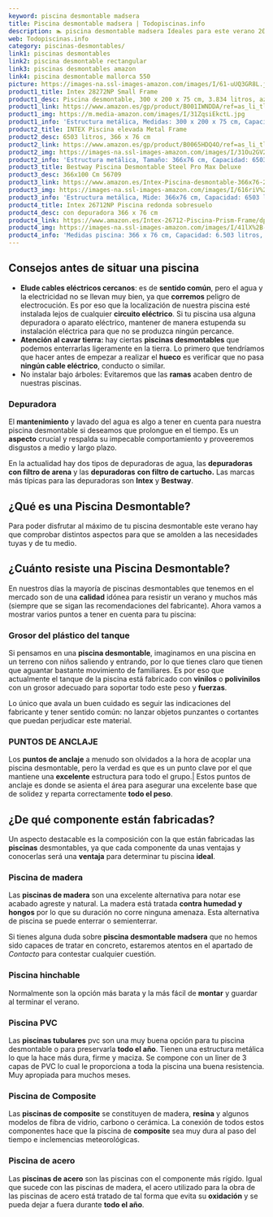 ```yaml
---
keyword: piscina desmontable madsera
title: Piscina desmontable madsera | Todopiscinas.info
description: 🏊 piscina desmontable madsera Ideales para este verano 2021. Aquí puedes comprar piscina desmontable madsera y comparar con otras similares. No dejes escapar piscina desmontable madsera a un precio realmente tentador.
web: Todopiscinas.info
category: piscinas-desmontables/
link1: piscinas desmontables
link2: piscina desmontable rectangular
link3: piscinas desmontables amazon
link4: piscina desmontable mallorca 550
picture: https://images-na.ssl-images-amazon.com/images/I/61-uUQ3GR8L.jpg
product1_title: Intex 28272NP Small Frame
product1_desc: Piscina desmontable, 300 x 200 x 75 cm, 3.834 litros, azul
product1_link: https://www.amazon.es/gp/product/B001IWNDDA/ref=as_li_tl?ie=UTF8&camp=3638&creative=24630&creativeASIN=B001IWNDDA&linkCode=as2&tag=todopiscinas0e-21&linkId=25b9d647487c889cb6ef56ed63f50ca1
product1_img: https://m.media-amazon.com/images/I/31ZqsiEkctL.jpg
product1_info: 'Estructura metálica, Medidas: 300 x 200 x 75 cm, Capacidad: 3.834 litros, Para 6 personas (+ 6 años), Fácil montaje, Forma rectangular'
product2_title: INTEX Piscina elevada Metal Frame
product2_desc: 6503 litros, 366 x 76 cm
product2_link: https://www.amazon.es/gp/product/B0065HDQ4O/ref=as_li_tl?ie=UTF8&camp=3638&creative=24630&creativeASIN=B0065HDQ4O&linkCode=as2&tag=todopiscinas0e-21&linkId=ed2430e3ba564d3527ee103df33ed7b3
product2_img: https://images-na.ssl-images-amazon.com/images/I/31Ou2GV2SAL.jpg
product2_info: 'Estructura metálica, Tamaño: 366x76 cm, Capacidad: 6503 litros, Forma circular, De 4 a 7 personas (+6 años)'
product3_title: Bestway Piscina Desmontable Steel Pro Max Deluxe
product3_desc: 366x100 Cm 56709
product3_link: https://www.amazon.es/Intex-Piscina-desmontable-366x76-28210NP/dp/B0065HDQ4O?__mk_es_ES=%C3%85M%C3%85%C5%BD%C3%95%C3%91&crid=25UQGV9HG2INI&dchild=1&keywords=piscinas+desmontables&qid=1615854176&sprefix=piscinas+dem%2Caps%2C201&sr=8-5&linkCode=ll1&tag=todopiscinas0e-21&linkId=34f200977c6cbaab1f3f4d9ac0e64755&language=es_ES&ref_=as_li_ss_tl
product3_img: https://images-na.ssl-images-amazon.com/images/I/616riV%2BiY3L.jpg
product3_info: 'Estructura metálica, Mide: 366x76 cm, Capacidad: 6503 litros, De 4 a 7 personas mayores de 6 años, Forma circular, Tecnología Super-Tough'
product4_title: Intex 26712NP Piscina redonda sobresuelo
product4_desc: con depuradora 366 x 76 cm
product4_link: https://www.amazon.es/Intex-26712-Piscina-Prism-Frame/dp/B07FB823GL?__mk_es_ES=%C3%85M%C3%85%C5%BD%C3%95%C3%91&dchild=1&keywords=piscinas+desmontables+con+depuradora&qid=1615936418&sr=8-5&linkCode=ll1&tag=todopiscinas0e-21&linkId=d98699de7830cd471766fa1daa36de34&language=es_ES&ref_=as_li_ss_tl
product4_img: https://images-na.ssl-images-amazon.com/images/I/41lX%2B-YpibL.jpg
product4_info: 'Medidas piscina: 366 x 76 cm, Capacidad: 6.503 litros, Incluye depuradora de cartucha A, Lona resistente triple capa'
---
```




## Consejos antes de situar una piscina



*   **Elude cables eléctricos cercanos**: es de **sentido común**, pero el agua y la electricidad no se llevan muy bien, ya que **corremos** peligro de electrocución. Es por eso que la localización de nuestra piscina esté instalada lejos de cualquier **circuito eléctrico**. Si tu piscina usa alguna depuradora o aparato eléctrico, mantener de manera estupenda su instalación eléctrica para que no se produzca ningún percance.
*   **Atención al cavar tierra:** hay ciertas **piscinas desmontables** que podemos enterrarlas ligeramente en la tierra. Lo primero  que tendríamos que hacer antes de empezar a realizar el **hueco** es verificar que no pasa **ningún cable eléctrico**, conducto o similar.
*   No instalar bajo árboles: Evitaremos que las **ramas** acaben dentro de nuestras piscinas.


### Depuradora

El **mantenimiento** y lavado del agua es algo a tener en cuenta para nuestra piscina desmontable si deseamos que prolongue en el tiempo. Es un **aspecto** crucial y respalda su impecable comportamiento y proveeremos disgustos a medio y largo plazo.

En la actualidad hay dos tipos de depuradoras de agua, las **depuradoras con filtro de arena** y  las **depuradoras** **con filtro de cartucho.** Las marcas más típicas para las depuradoras son **Intex** y **Bestway**.
## ¿Qué es una Piscina Desmontable?



Para poder disfrutar al máximo de tu piscina desmontable este verano  hay que comprobar distintos aspectos para que se amolden a las necesidades tuyas y de tu medio.


## ¿Cuánto resiste una Piscina Desmontable?

En nuestros días la mayoría de piscinas desmontables que tenemos en el mercado son de una **calidad** idónea para resistir un verano y muchos más (siempre que se sigan las recomendaciones del fabricante). Ahora vamos a mostrar varios puntos a tener en cuenta para tu piscina:


### Grosor del plástico del tanque

Si pensamos en una **piscina desmontable**, imaginamos en una piscina en un terreno con niños saliendo y entrando, por lo que tienes claro que tienen que aguantar bastante movimiento de familiares. Es por eso que actualmente el tanque de la piscina está fabricado con **vinilos** o **polivinilos** con un grosor adecuado para soportar todo este peso y **fuerzas**.

Lo único que avala un	 buen cuidado es seguir las indicaciones del fabricante y tener sentido común: no lanzar objetos punzantes o cortantes que puedan perjudicar este material.


### PUNTOS DE ANCLAJE

Los **puntos de anclaje** a menudo son olvidados a la hora de acoplar una piscina desmontable, pero la verdad es que es un punto clave por el que mantiene una **excelente** estructura para todo el grupo.| Estos puntos de anclaje es donde se asienta el área para asegurar una excelente base que de solidez y reparta correctamente **todo el peso**.

<stats-list :link1=link1 :link2=link2 :link3=link3 :link4=link4 :category=category></stats-list>

<brand-panel :title=product1_title :desc=product1_desc :img=product1_img :link=product1_link></brand-panel>


## ¿De qué componente están fabricadas?

Un aspecto destacable es la composición con la que están fabricadas las **piscinas** desmontables, ya que cada componente da unas ventajas y conocerlas  será una **ventaja** para determinar tu piscina **ideal**.


### Piscina de madera

Las **piscinas de madera** son una excelente alternativa para notar ese acabado agreste y natural. La madera está tratada **contra humedad y hongos** por lo que su duración no corre ninguna amenaza. Esta alternativa de piscina se puede enterrar o semienterrar.

Si tienes alguna duda sobre **piscina desmontable madsera** que no hemos sido capaces de tratar en concreto, estaremos atentos en el apartado de _Contacto_ para contestar cualquier cuestión.


### Piscina hinchable

Normalmente son la opción más barata y la más fácil de **montar** y guardar al terminar el verano.


### Piscina  PVC

Las **piscinas tubulares** pvc son una muy buena opción para tu piscina desmontable o para preservarla **todo el año**. Tienen una estructura metálica lo que la hace más dura, firme y maciza. Se compone con un liner de 3 capas de PVC lo cual le proporciona a toda la piscina una buena resistencia. Muy apropiada para muchos meses.


### Piscina de Composite

Las **piscinas de composite** se constituyen de madera, **resina** y algunos modelos de fibra de vidrio, carbono o cerámica. La conexión de todos estos componentes hace que la piscina de **composite** sea muy dura al paso del tiempo e inclemencias meteorológicas.


### Piscina de acero

Las **piscinas de acero** son las piscinas con el componente más rígido. Igual que sucede con las piscinas de madera, el acero utilizado para la obra de las piscinas de acero está tratado de tal forma que evita su **oxidación** y se pueda dejar a fuera durante **todo el año**.

<external-banner></external-banner>
